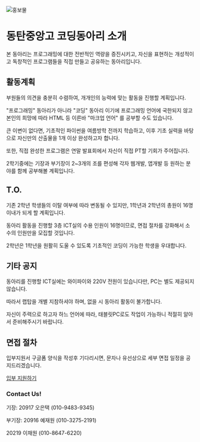 ![홍보물](https://github.com/Taek-2/INT/blob/master/코딩동아리-홍보물-최종.jpg?raw=true)

# 동탄중앙고 코딩동아리 소개
본 동아리는 프로그래밍에 대한 전반적인 역량을 증진시키고, 자신을 표현하는 개성적이고 독창적인 프로그램들을 직접 만들고 공유하는 동아리입니다.

## 활동계획
부원들의 의견을 충분히 수렴하여, 개개인의 능력에 맞는 활동을 진행할 계획입니다.

"프로그래밍" 동아리가 아니라 "코딩" 동아리 이기에 프로그래밍 언어에 국한되지 않고 본인의 희망에 따라 HTML 등 이른바 "마크업 언어" 를 공부할 수도 있습니다.

큰 이변이 없다면, 기초적인 파이썬을 여름방학 전까지 학습하고, 이후 기초 실력을 바탕으로 자신만의 산출물을 1개 이상 완성하고자 합니다.

또한, 직접 완성한 프로그램은 연말 발표회에서 자신이 직접 PT할 기회가 주어집니다.

2학기중에는 기장과 부기장이 2~3개의 조를 편성해 각자 웹개발, 앱개발 등 원하는 분야를 함께 공부해볼 계획입니다.


## T.O.
기존 2학년 학생들의 이탈 여부에 따라 변동될 수 있지만,
1학년과 2학년의 총원이 16명 이내가 되게 할 계획입니다.

동아리 활동을 진행할 3층 ICT실의 수용 인원이 16명이므로, 
면접 절차를 강화해서 소수의 인원만을 모집할 것입니다.

2학년은 1학년을 원활히 도울 수 있도록 기초적인 코딩이 가능한 학생을 우대합니다.

## 기타 공지
동아리를 진행할 ICT실에는 와이파이와 220V 전원이 있습니다만, 
PC는 별도 제공되지 않습니다. 

따라서 랩탑을 개별 지참하셔야 하며, 없을 시 동아리 활동이 불가합니다.

자신이 주력으로 하고자 하느 언어에 따라, 태블릿PC로도 작업이 가능하니 적절히 알아서 준비해주시기 바랍니다.

## 면접 절차
입부지원서 구글폼 양식을 작성후 기다리시면, 문자나 유선상으로 세부 면접 일정을 공지드리겠습니다.

[입부 지원하기](https://forms.gle/SHN4Q7UVRRK6A3sY9)

### Contact Us!
기장: 20917 오은택 (010-9483-9345)

부기장: 20916 예재원 (010-3275-2191)

20219 이채원 (010-8647-6220)
